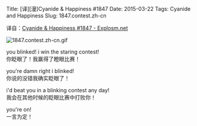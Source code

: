 Title: [译][漫]Cyanide & Happiness #1847
Date: 2015-03-22
Tags: Cyanide and Happiness
Slug: 1847.contest.zh-cn

译自：[Cyanide & Happiness #1847 - Explosm.net](http://explosm.net/comics/1847/)


![1847.contest.zh-cn.gif](/static/images/comics/1847.contest.zh-cn.gif)




you blinked! i
win the staring contest!        
你眨眼了！我赢得了瞪眼比赛！

you're damn right i blinked!        
你说的没错我确实眨眼了！

i'd beat you in a
blinking contest any day!       
我会在其他时候的眨眼比赛中打败你！

you're on!      
一言为定！
